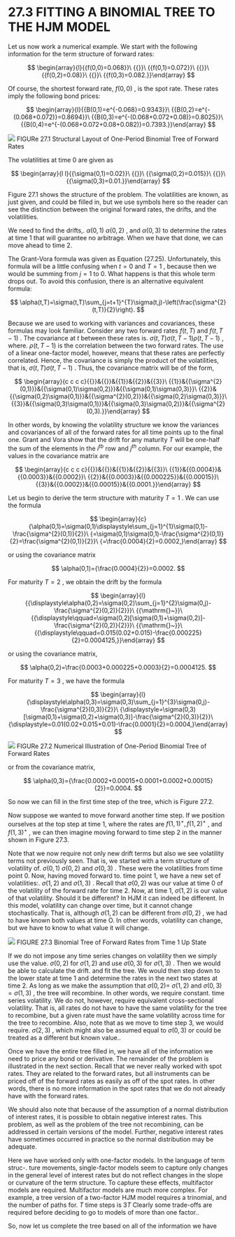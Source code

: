 # 27.3 FITTING A BINOMIAL TREE TO THE HJM MODEL

Let us now work a numerical example. We start with the following information for the term structure of forward rates:

$$
\begin{array}{l}{{f(0,0)=0.068}}\ {{}}\ {{f(0,1)=0.072}}\ {{}}\ {{f(0,2)=0.08}}\ {{}}\ {{f(0,3)=0.082.}}\end{array}
$$

Of course, the shortest forward rate, $f(0,0)$ , is the spot rate. These rates imply the following bond prices:

$$
\begin{array}{l}{{B(0,1)=e^{-0.068}=0.9343}}\ {{B(0,2)=e^{-(0.068+0.072)}=0.8694}}\ {{B(0,3)=e^{-(0.068+0.072+0.08)}=0.8025}}\ {{B(0,4)=e^{-(0.068+0.072+0.08+0.082)}=0.7393.}}\end{array}
$$

![](93ac4fa8b27c21a5ba9d7231a829dc82c1ea1c74f0352ff05e1566c47eb5083c.jpg)
FIGURe 27.1  Structural Layout of One-Period Binomial Tree of Forward Rates

The volatilities at time 0 are given as

$$
\begin{array}{l l}{{\sigma(0,1)=0.02}}\ {{}}\ {{\sigma(0,2)=0.015}}\ {{}}\ {{\sigma(0,3)=0.01.}}\end{array}
$$

Figure 27.1 shows the structure of the problem. The volatilities are known, as just given, and could be filled in, but we use symbols here so the reader can see the distinction between the original forward rates, the drifts, and the volatilities.

We need to find the drifts,. $\alpha(0,1)$ $\alpha(0,2)$ , and $\alpha(0,3)$ to determine the rates at time 1 that will guarantee no arbitrage. When we have that done, we can move ahead to time 2.

The Grant-Vora formula was given as Equation (27.25). Unfortunately, this formula will be a little confusing when $t=0$ and $T=1$ , because then we would be summing from $j=1$ to 0. What happens is that this whole term drops out. To avoid this confusion, there is an alternative equivalent formula:

$$
\alpha(t,T)=\sigma(t,T)\sum_{j=t+1}^{T}\sigma(t,j)-\left(\frac{\sigma^{2}(t,T)}{2}\right).
$$

Because we are used to working with variances and covariances, these formulas may look familiar. Consider any two forward rates $f(t,T)$ and $f(t,T-1)$ . The covariance at $t$ between these rates is. $\sigma(t,T)\sigma(t,T-1)\rho(t,T-1)$ , where. $\rho(t,T-1)$ is the correlation between the two forward rates. The use of a linear one-factor model, however, means that these rates are perfectly correlated. Hence, the covariance is simply the product of the volatilities, that is, $\sigma(t,T)\sigma(t,T-1)$ . Thus, the covariance matrix will be of the form,

$$
\begin{array}{c c c c}{{}}&{{}}&{{1}}&{{2}}&{{3}}\ {{1}}&{{\sigma^{2}(0,1)}}&{{\sigma(0,1)\sigma(0,2)}}&{{\sigma(0,1)\sigma(0,3)}}\ {{2}}&{{\sigma(0,2)\sigma(0,1)}}&{{\sigma^{2}(0,2)}}&{{\sigma(0,2)\sigma(0,3)}}\ {{3}}&{{\sigma(0,3)\sigma(0,1)}}&{{\sigma(0,3)\sigma(0,2)}}&{{\sigma^{2}(0,3).}}\end{array}
$$

In other words, by knowing the volatility structure we know the variances and covariances of all of the forward rates for all time points up to the final one. Grant and Vora show that the drift for any maturity $T$ will be one-half the sum of the elements in the $i^{t b}$ row and $j^{t h}$ column. For our example, the values in the covariance matrix are

$$
\begin{array}{c c c c}{{}}&{{}}&{{1}}&{{2}}&{{3}}\ {{1}}&{{0.0004}}&{{0.0003}}&{{0.0002}}\ {{2}}&{{0.0003}}&{{0.000225}}&{{0.00015}}\ {{3}}&{{0.0002}}&{{0.00015}}&{{0.0001.}}\end{array}
$$

Let us begin to derive the term structure with maturity $T=1$ . We can use the formula

$$
\begin{array}{c}{\alpha(0,1)=\sigma(0,1)\displaystyle\sum_{j=1}^{1}\sigma(0,1)-\frac{\sigma^{2}(0,1)}{2}}\ {=\sigma(0,1)\sigma(0,1)-\frac{\sigma^{2}(0,1)}{2}=\frac{\sigma^{2}(0,1)}{2}}\ {=\frac{0.0004}{2}=0.0002,}\end{array}
$$

or using the covariance matrix

$$
\alpha(0,1)={\frac{0.0004}{2}}=0.0002.
$$

For maturity $T=2$ , we obtain the drift by the formula

$$
\begin{array}{l}{{\displaystyle\alpha(0,2)=\sigma(0,2)\sum_{j=1}^{2}\sigma(0,j)-\frac{\sigma^{2}(0,2)}{2}}}\ {{\mathrm{}~}}\ {{\displaystyle\qquad=\sigma(0,2)[\sigma(0,1)+\sigma(0,2)]-\frac{\sigma^{2}(0,2)}{2}}}\ {{\mathrm{}~}}\ {{\displaystyle\qquad=0.015(0.02+0.015)-\frac{0.000225}{2}=0.0004125,}}\end{array}
$$

or using the covariance matrix,

$$
\alpha(0,2)=\frac{0.0003+0.000225+0.0003}{2}=0.0004125.
$$

For maturity $T=3$ , we have the formula

$$
\begin{array}{l}{\displaystyle\alpha(0,3)=\sigma(0,3)\sum_{j=1}^{3}\sigma(0,j)-\frac{\sigma^{2}(0,3)}{2}}\ {\displaystyle=\sigma(0,3)[\sigma(0,1)+\sigma(0,2)+\sigma(0,3)]-\frac{\sigma^{2}(0,3)}{2}}\ {\displaystyle=0.01(0.02+0.015+0.01)-\frac{0.0001}{2}=0.0004,}\end{array}
$$

![](0198538cef55ca6617e51300b9ce6283f37f5602345873d979dc90a26ba1d4ff.jpg)
FIGURe 27.2 Numerical Illustration of One-Period Binomial Tree of Forward Rates

or from the covariance matrix,

$$
\alpha(0,3)={\frac{0.0002+0.00015+0.0001+0.0002+0.00015}{2}}=0.0004.
$$

So now we can fill in the first time step of the tree, which is Figure 27.2.

Now suppose we wanted to move forward another time step. If we position ourselves at the top step at time 1, where the rates are $f(1,1)^{+},f(1,2)^{+}$ , and $f(1,3)^{+}$ , we can then imagine moving forward to time step 2 in the manner shown in Figure 27.3.

Note that we now require not only new drift terms but also we see volatility terms not previously seen. That is, we started with a term structure of volatility of. $\sigma(0,1)$ $\sigma(0,2)$ and $\sigma(0,3)$ . These were the volatilities from time point 0. Now, having moved forward to. time point 1, we have a new set of volatilities:. $\sigma(1,2)$ and $\sigma(1,3)$ . Recall that $\sigma(0,2)$ was our value at time 0 of the volatility of the forward rate for time 2. Now, at time 1, $\sigma(1,2)$ is our value of that volatility. Should it be different? In HJM it can indeed be different. In this model, volatility can change over time, but it cannot change stochastically. That is, although $\sigma(1,2)$ can be different from $\sigma(0,2)$ , we had to have known both values at time O. In other words, volatility can change, but we have to know to what value it will change.

![](e8056746f79b46b8e38d3576a510780f7748305c61367f415702ba722491066c.jpg)
FIGURE 27.3 Binomial Tree of Forward Rates from Time $1~\mathrm{Up}$ State

If we do not impose any time series changes on volatility then we simply use the value. $\sigma(0,2)$ for $\sigma(1,2)$ and use $\sigma(0,3)$ for $\sigma(1,3)$ . Then we would be able to calculate the drift. and fit the tree. We would then step down to the lower state at time 1 and determine the rates in the next two states at time 2. As long as we make the assumption that $\sigma(0,2)=$ $\sigma(1,2)$ and $\sigma(0,3)=\sigma(1,3)$ , the tree will recombine. In other words, we require constant. time series volatility. We do not, however, require equivalent cross-sectional volatility. That is, all rates do not have to have the same volatility for the tree to recombine, but a given rate must have the same volatility across time for the tree to recombine. Also, note that as we move to time step 3, we would require. $\sigma(2,3)$ , which might also be assumed equal to $\sigma(0,3)$ or could be treated as a different but known value..

Once we have the entire tree filled in, we have all of the information we need to price any bond or derivative. The remainder of the problem is illustrated in the next section. Recall that we never really worked with spot rates. They are related to the forward rates, but all instruments can be priced off of the forward rates as easily as off of the spot rates. In other words, there is no more information in the spot rates that we do not already have with the forward rates.

We should also note that because of the assumption of a normal distribution of interest rates, it is possible to obtain negative interest rates. This problem, as well as the problem of the tree not recombining, can be addressed in certain versions of the model. Further, negative interest rates have sometimes occurred in practice so the normal distribution may be adequate.

Here we have worked only with one-factor models. In the language of term struc-. ture movements, single-factor models seem to capture only changes in the general level of interest rates but do not reflect changes in the slope or curvature of the term structure. To capture these effects, multifactor models are required. Multifactor models are much more complex. For example, a tree version of a two-factor HJM model requires a trinomial, and the number of paths for. $T$ time steps is $3T$ Clearly some trade-offs are required before deciding to go to models of more than one factor..

So, now let us complete the tree based on all of the information we have
